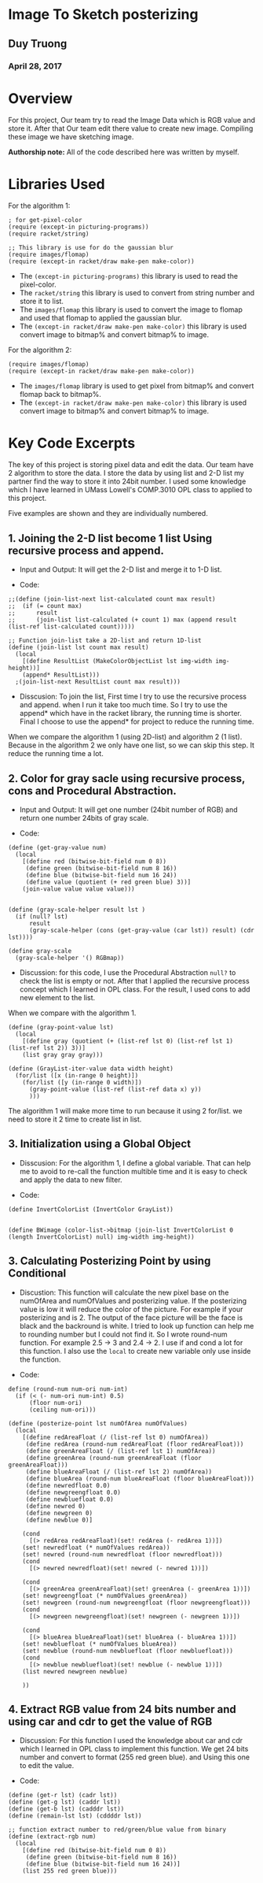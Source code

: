 # Image To Sketch posterizing

## Duy Truong
### April 28, 2017

# Overview
For this project, Our team try to read the Image Data which is RGB value and store it. After that Our team edit there value to create new image. Compiling these image we have sketching image.

**Authorship note:** All of the code described here was written by myself.

# Libraries Used
For the algorithm 1:

```
; for get-pixel-color
(require (except-in picturing-programs))
(require racket/string)

;; This library is use for do the gaussian blur
(require images/flomap)
(require (except-in racket/draw make-pen make-color))
```

* The ```(except-in picturing-programs)``` this library is used to read the pixel-color.
* The ```racket/string``` this library is used to convert from string number and store it to list.
* The ```images/flomap``` this library is used to convert the image to flomap and used that flomap to applied the gaussian blur.
* The ```(except-in racket/draw make-pen make-color)``` this library is used convert image to bitmap% and convert bitmap% to image.

For the algorithm 2:

```
(require images/flomap)
(require (except-in racket/draw make-pen make-color))
```

* The ```images/flomap``` library is used to get pixel from bitmap% and convert flomap back to bitmap%.
* The ```(except-in racket/draw make-pen make-color)``` this library is used convert image to bitmap% and convert bitmap% to image.


# Key Code Excerpts

The key of this project is storing pixel data and edit the data. Our team have 2 algorithm to store the data. I store the data by using list and 2-D list my partner find the way to store it into 24bit number. I used some knowledge which I have learned in UMass Lowell's COMP.3010 OPL class to applied to this project. 

Five examples are shown and they are individually numbered.

## 1. Joining the 2-D list become 1 list Using  recursive process and append.

* Input and Output: It will get the 2-D list and merge it to 1-D list.

* Code:

```
;;(define (join-list-next list-calculated count max result)
;;  (if (= count max)
;;      result
;;      (join-list list-calculated (+ count 1) max (append result (list-ref list-calculated count))))) 

;; Function join-list take a 2D-list and return 1D-list
(define (join-list lst count max result)
  (local
    [(define ResultList (MakeColorObjectList lst img-width img-height))]
    (append* ResultList)))
  ;(join-list-next ResultList count max result)))
```  


* Disscusion: To join the list, First time I try to use the recursive process and append. when I run it take too much time. So I try to use the append* which have in the racket library, the running time is shorter. Final I choose to use the append* for project to reduce the running time.

When we compare the algorithm 1 (using 2D-list) and algorithm 2 (1 list). Because in the algorithm 2 we only have one list, so we can skip this step. It reduce the running time a lot.


## 2. Color for gray sacle using recursive process, cons and Procedural Abstraction.

* Input and Output: It will get one number (24bit number of RGB) and return one number 24bits of gray scale.

* Code:

```
(define (get-gray-value num)
  (local
    [(define red (bitwise-bit-field num 0 8))
     (define green (bitwise-bit-field num 8 16))
     (define blue (bitwise-bit-field num 16 24))
     (define value (quotient (+ red green blue) 3))]
    (join-value value value value)))


(define (gray-scale-helper result lst )
  (if (null? lst)
      result
      (gray-scale-helper (cons (get-gray-value (car lst)) result) (cdr lst))))

(define gray-scale
  (gray-scale-helper '() RGBmap))
```

* Discussion: for this code, I use the Procedural Abstraction ```null?``` to check the list is empty or not. After that I applied the recursive process concept which I learned in OPL class. For the result, I used cons to add new element to the list.

When we compare with the algorithm 1.

```
(define (gray-point-value lst)
  (local
    [(define gray (quotient (+ (list-ref lst 0) (list-ref lst 1) (list-ref lst 2)) 3))]
    (list gray gray gray)))

(define (GrayList-iter-value data width height)
  (for/list ([x (in-range 0 height)])
    (for/list ([y (in-range 0 width)])
      (gray-point-value (list-ref (list-ref data x) y))
      )))
```
The algorithm 1 will make more time to run because it using 2 for/list. we need to store it 2 time to create list in list.


## 3. Initialization using a Global Object

* Disscusion: For the algorithm 1, I define a global variable. That can help me to avoid to re-call the function multible time and it is easy to check and apply the data to new filter.

* Code:

```
(define InvertColorList (InvertColor GrayList))


(define BWimage (color-list->bitmap (join-list InvertColorList 0 (length InvertColorList) null) img-width img-height))
```
## 3. Calculating Posterizing Point by using Conditional

* Discustion: This function will calculate the new pixel base on the numOfArea and numOfValues and posterizing value. If the posterizing value is low it will reduce the color of the picture. For example if your posterizing and is 2. The output of the face picture will be the face is black and the backround is white. I tried to look up function can help me to rounding number but I could not find it. So I wrote round-num function. For example 2.5 -> 3 and 2.4 -> 2. I use if and cond a lot for this function. I also use the ```local``` to create new variable only use inside the function.

* Code:
```
define (round-num num-ori num-int)
  (if (< (- num-ori num-int) 0.5)
      (floor num-ori)
      (ceiling num-ori)))

(define (posterize-point lst numOfArea numOfValues)
  (local
    [(define redAreaFloat (/ (list-ref lst 0) numOfArea))
     (define redArea (round-num redAreaFloat (floor redAreaFloat)))
     (define greenAreaFloat (/ (list-ref lst 1) numOfArea))
     (define greenArea (round-num greenAreaFloat (floor greenAreaFloat)))
     (define blueAreaFloat (/ (list-ref lst 2) numOfArea))
     (define blueArea (round-num blueAreaFloat (floor blueAreaFloat)))
     (define newredfloat 0.0)
     (define newgreengfloat 0.0)
     (define newbluefloat 0.0)
     (define newred 0)
     (define newgreen 0)
     (define newblue 0)]
    
    (cond
      [(> redArea redAreaFloat)(set! redArea (- redArea 1))])
    (set! newredfloat (* numOfValues redArea))
    (set! newred (round-num newredfloat (floor newredfloat)))
    (cond
      [(> newred newredfloat)(set! newred (- newred 1))])
	  
    (cond
      [(> greenArea greenAreaFloat)(set! greenArea (- greenArea 1))])
    (set! newgreengfloat (* numOfValues greenArea))
    (set! newgreen (round-num newgreengfloat (floor newgreengfloat)))
    (cond
      [(> newgreen newgreengfloat)(set! newgreen (- newgreen 1))])
    
    (cond
      [(> blueArea blueAreaFloat)(set! blueArea (- blueArea 1))])
    (set! newbluefloat (* numOfValues blueArea))
    (set! newblue (round-num newbluefloat (floor newbluefloat)))
    (cond
      [(> newblue newbluefloat)(set! newblue (- newblue 1))])
    (list newred newgreen newblue)
    
    ))
```
## 4. Extract RGB value from 24 bits number and using car and cdr to get the value of RGB

* Discussion: For this function I used the knowledge about car and cdr which I learned in OPL class to implement this function. We get 24 bits number and convert to format (255 red green blue). and Using this one to edit the value.


* Code:

```
(define (get-r lst) (cadr lst))
(define (get-g lst) (caddr lst))
(define (get-b lst) (cadddr lst))
(define (remain-lst lst) (cddddr lst))

;; function extract number to red/green/blue value from binary
(define (extract-rgb num)
  (local
    [(define red (bitwise-bit-field num 0 8))
     (define green (bitwise-bit-field num 8 16))
     (define blue (bitwise-bit-field num 16 24))]
    (list 255 red green blue)))
```

